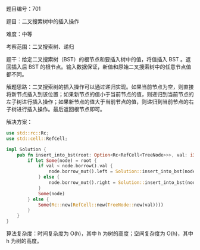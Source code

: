 题目编号：701

题目：二叉搜索树中的插入操作

难度：中等

考察范围：二叉搜索树、递归

题干：给定二叉搜索树（BST）的根节点和要插入树中的值，将值插入 BST 。返回插入后 BST 的根节点。输入数据保证，新值和原始二叉搜索树中的任意节点值都不同。

解题思路：二叉搜索树的插入操作可以通过递归实现。如果当前节点为空，则直接将新节点插入到该位置；如果新节点的值小于当前节点的值，则递归到当前节点的左子树进行插入操作；如果新节点的值大于当前节点的值，则递归到当前节点的右子树进行插入操作。最后返回根节点即可。

解决方案：

```rust
use std::rc::Rc;
use std::cell::RefCell;

impl Solution {
    pub fn insert_into_bst(root: Option<Rc<RefCell<TreeNode>>>, val: i32) -> Option<Rc<RefCell<TreeNode>>> {
        if let Some(node) = root {
            if val < node.borrow().val {
                node.borrow_mut().left = Solution::insert_into_bst(node.borrow().left.clone(), val);
            } else {
                node.borrow_mut().right = Solution::insert_into_bst(node.borrow().right.clone(), val);
            }
            Some(node)
        } else {
            Some(Rc::new(RefCell::new(TreeNode::new(val))))
        }
    }
}
```

算法复杂度：时间复杂度为 O(h)，其中 h 为树的高度；空间复杂度为 O(h)，其中 h 为树的高度。